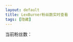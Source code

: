 ```yaml
---
layout: default
title: LexBurner粉丝数实时查看
tags: [隐藏]
---
```


当前粉丝数：
<p id="follower"></p>
<script>
    function ajaxGetJSON(url) {
        return new Promise(function (resolve, reject) {
            const xhr = window.XMLHttpRequest ?
                new window.XMLHttpRequest() :
                new gloabl.ActiveXObject('Microsoft.XMLHTTP');
            xhr.open('GET', url, true);
            xhr.onreadystatechange = function () {
                if (xhr.readyState == 4) {
                    if (xhr.status == 200 || xhr.status == 304) {
                        const jsonObj = JSON.parse(xhr.responseText);
                        resolve(jsonObj);
                    } else {
                        reject('HTTP ' + xhr.status + ' error!');
                    }
                }
            };
            xhr.send();
        });
    }
    setInterval(function(){
        ajaxGetJSON("//bird.ioliu.cn/v1?url=https://api.bilibili.com/x/relation/stat?vmid=777536").then(function(json){
            $("p#follower").text(json.data.follower);
        });
    },1000);
</script>